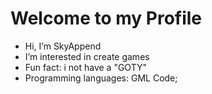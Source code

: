 # Welcome to my Profile
-  Hi, I’m SkyAppend
-  I’m interested in create games
-  Fun fact: i not have a "GOTY"
-  Programming languages: GML Code;
<!---
SkyAppend/SkyAppend is a ✨ special ✨ repository because its `README.md` (this file) appears on your GitHub profile.
You can click the Preview link to take a look at your changes.
--->

